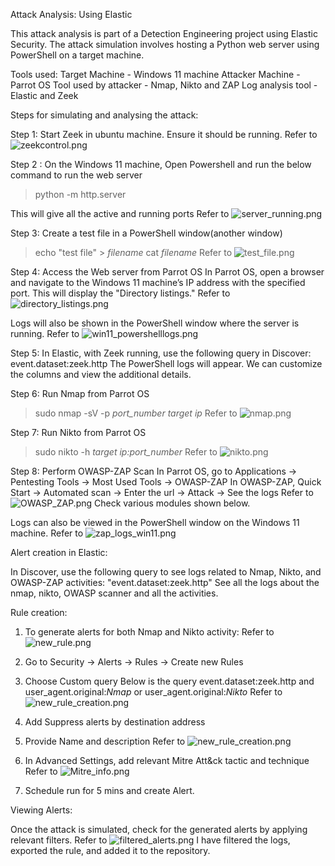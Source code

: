  

Attack Analysis: Using Elastic

This attack analysis is part of a Detection Engineering project using Elastic Security. The attack simulation involves hosting a Python web server using PowerShell on a target machine.

Tools used:
Target Machine - Windows 11 machine
Attacker Machine - Parrot OS
Tool used by attacker - Nmap, Nikto and ZAP
Log analysis tool - Elastic and Zeek

Steps for simulating and analysing the attack:

Step 1: Start Zeek in ubuntu machine.
Ensure it should be running.
Refer to ![zeekcontrol.png](./screenshots/zeekcontrol.png)

Step 2 : On the Windows 11 machine, Open Powershell and run the below command to run the web server
> python -m http.server

This will give all the active and running ports
Refer to ![server_running.png](./screenshots/server_running.png)

Step 3: Create a test file in a PowerShell window(another window)
> echo "test file" > *filename*
> cat *filename*
Refer to ![test_file.png](./screenshots/test_file.png)

Step 4: Access the Web server from Parrot OS
In Parrot OS, open a browser and navigate to the Windows 11 machine’s IP address with the specified port.
This will display the "Directory listings." Refer to ![directory_listings.png](./screenshots/directory_listings.png)

Logs will also be shown in the PowerShell window where the server is running.
Refer to ![win11_powershelllogs.png](./screenshots/win11_powershelllogs.png)

Step 5: In Elastic, with Zeek running, use the following query in Discover:
event.dataset:zeek.http 
The PowerShell logs will appear. We can customize the columns and view the additional details.

Step 6: Run Nmap from Parrot OS
> sudo nmap -sV -p *port_number* *target ip*
Refer to ![nmap.png](./screenshots/nmap.png)

Step 7: Run Nikto from Parrot OS
> sudo nikto -h *target ip:port_number*
Refer to ![nikto.png](./screenshots/nikto.png)

Step 8: Perform OWASP-ZAP Scan
In Parrot OS, go to Applications -> Pentesting Tools -> Most Used Tools -> OWASP-ZAP
In OWASP-ZAP, Quick Start -> Automated scan -> Enter the url -> Attack -> See the logs
Refer to ![OWASP_ZAP.png](./screenshots/OWASP_ZAP.png)
Check various modules shown below.

Logs can also be viewed in the PowerShell window on the Windows 11 machine. 
Refer to ![zap_logs_win11.png](./screenshots/zap_logs_win11.png)

Alert creation in Elastic:

In Discover, use the following query to see logs related to Nmap, Nikto, and OWASP-ZAP activities:
"event.dataset:zeek.http"
See all the logs about the nmap, nikto, OWASP scanner and all the activities.

Rule creation:

1. To generate alerts for both Nmap and Nikto activity:
Refer to ![new_rule.png](./screenshots/new_rule.png)

2. Go to Security -> Alerts -> Rules -> Create new Rules
3. Choose Custom query 
Below is the query
event.dataset:zeek.http and user_agent.original:*Nmap* or user_agent.original:*Nikto*
Refer to ![new_rule_creation.png](./screenshots/new_rule_creation.png)

4. Add Suppress alerts by destination address
5. Provide Name and description
Refer to ![new_rule_creation.png](./screenshots/new_rule_creation.png)

6. In Advanced Settings, add relevant Mitre Att&ck tactic and technique
Refer to ![Mitre_info.png](./screenshots/Mitre_info.png)

7. Schedule run for 5 mins and create Alert.

Viewing Alerts:

Once the attack is simulated, check for the generated alerts by applying relevant filters. 
Refer to ![filtered_alerts.png](./screenshots/filtered_alerts.png)
I have filtered the logs, exported the rule, and added it to the repository.



